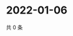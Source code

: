 # 2022-01-06

共 0 条

<!-- BEGIN WEIBO -->
<!-- 最后更新时间 Thu Jan 06 2022 17:15:56 GMT+0800 (China Standard Time) -->

<!-- END WEIBO -->
